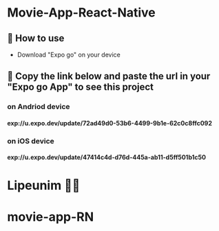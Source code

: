 # Movie-App-React-Native

## 📝 How to use

- Download "Expo go" on your device

## 🚀 Copy the link below and paste the url in your "Expo go App" to see this project

### on Andriod device

#### exp://u.expo.dev/update/72ad49d0-53b6-4499-9b1e-62c0c8ffc092

### on iOS device

#### exp://u.expo.dev/update/47414c4d-d76d-445a-ab11-d5ff501b1c50

# Lipeunim 🚀🚀
# movie-app-RN
